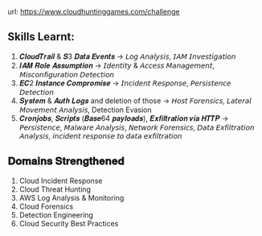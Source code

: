 
url: https://www.cloudhuntinggames.com/challenge

## Skills Learnt:
1. 𝑪𝒍𝒐𝒖𝒅𝑻𝒓𝒂𝒊𝒍 & 𝑺3 𝑫𝒂𝒕𝒂 𝑬𝒗𝒆𝒏𝒕𝒔 →  𝘓𝘰𝘨 𝘈𝘯𝘢𝘭𝘺𝘴𝘪𝘴, 𝘐𝘈𝘔 𝘐𝘯𝘷𝘦𝘴𝘵𝘪𝘨𝘢𝘵𝘪𝘰𝘯
2. 𝑰𝑨𝑴 𝑹𝒐𝒍𝒆 𝑨𝒔𝒔𝒖𝒎𝒑𝒕𝒊𝒐𝒏 →  𝘐𝘥𝘦𝘯𝘵𝘪𝘵𝘺 & 𝘈𝘤𝘤𝘦𝘴𝘴 𝘔𝘢𝘯𝘢𝘨𝘦𝘮𝘦𝘯𝘵, 𝘔𝘪𝘴𝘤𝘰𝘯𝘧𝘪𝘨𝘶𝘳𝘢𝘵𝘪𝘰𝘯 𝘋𝘦𝘵𝘦𝘤𝘵𝘪𝘰𝘯
3. 𝑬𝑪2 𝑰𝒏𝒔𝒕𝒂𝒏𝒄𝒆 𝑪𝒐𝒎𝒑𝒓𝒐𝒎𝒊𝒔𝒆 → 𝘐𝘯𝘤𝘪𝘥𝘦𝘯𝘵 𝘙𝘦𝘴𝘱𝘰𝘯𝘴𝘦, 𝘗𝘦𝘳𝘴𝘪𝘴𝘵𝘦𝘯𝘤𝘦 𝘋𝘦𝘵𝘦𝘤𝘵𝘪𝘰𝘯
4. 𝑺𝒚𝒔𝒕𝒆𝒎 & 𝑨𝒖𝒕𝒉 𝑳𝒐𝒈𝒔 and deletion of those → 𝘏𝘰𝘴𝘵 𝘍𝘰𝘳𝘦𝘯𝘴𝘪𝘤𝘴, 𝘓𝘢𝘵𝘦𝘳𝘢𝘭 𝘔𝘰𝘷𝘦𝘮𝘦𝘯𝘵 𝘈𝘯𝘢𝘭𝘺𝘴𝘪𝘴, Detection Evasion
5. 𝑪𝒓𝒐𝒏𝒋𝒐𝒃𝒔, 𝑺𝒄𝒓𝒊𝒑𝒕𝒔 (𝑩𝒂𝒔𝒆64 𝒑𝒂𝒚𝒍𝒐𝒂𝒅𝒔), 𝑬𝒙𝒇𝒊𝒍𝒕𝒓𝒂𝒕𝒊𝒐𝒏 𝒗𝒊𝒂 𝑯𝑻𝑻𝑷 → 𝘗𝘦𝘳𝘴𝘪𝘴𝘵𝘦𝘯𝘤𝘦, 𝘔𝘢𝘭𝘸𝘢𝘳𝘦 𝘈𝘯𝘢𝘭𝘺𝘴𝘪𝘴, 𝘕𝘦𝘵𝘸𝘰𝘳𝘬 𝘍𝘰𝘳𝘦𝘯𝘴𝘪𝘤𝘴, 𝘋𝘢𝘵𝘢 𝘌𝘹𝘧𝘪𝘭𝘵𝘳𝘢𝘵𝘪𝘰𝘯 𝘈𝘯𝘢𝘭𝘺𝘴𝘪𝘴, 𝘪𝘯𝘤𝘪𝘥𝘦𝘯𝘵 𝘳𝘦𝘴𝘱𝘰𝘯𝘴𝘦 𝘵𝘰 𝘥𝘢𝘵𝘢 𝘦𝘹𝘧𝘪𝘭𝘵𝘳𝘢𝘵𝘪𝘰𝘯


## 𝐃𝐨𝐦𝐚𝐢𝐧𝐬 𝐒𝐭𝐫𝐞𝐧𝐠𝐭𝐡𝐞𝐧𝐞𝐝

1. Cloud Incident Response
2. Cloud Threat Hunting
3. AWS Log Analysis & Monitoring
4. Cloud Forensics
5. Detection Engineering
6. Cloud Security Best Practices
